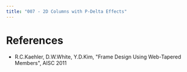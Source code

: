 ```yaml
---
title: "007 - 2D Columns with P-Delta Effects"
---
```


# References

- R.C.Kaehler, D.W.White, Y.D.Kim, "Frame Design Using Web-Tapered Members", AISC 2011
